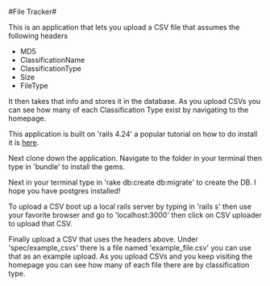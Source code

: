 #File Tracker#

This is an application that lets you upload a CSV file that assumes the following headers

* MD5
* ClassificationName
* ClassificationType
* Size
* FileType

It then takes that info and stores it in the database.  As you upload CSVs you can see how many
of each Classification Type exist by navigating to the homepage.

This application is built on 'rails 4.24' a popular tutorial on how to do install it is [here](http://railsapps.github.io/installing-rails.html).

Next clone down the application.  Navigate to the folder in your terminal then type in 'bundle' to install the gems.

Next in your terminal type in 'rake db:create db:migrate' to create the DB.  I hope you have postgres installed!

To upload a CSV boot up a local rails server by typing in 'rails s' then use your favorite browser and go to 'localhost:3000'
then click on CSV uploader to upload that CSV.

Finally upload a CSV that uses the headers above.  Under 'spec/example_csvs' there is a file named 'example_file.csv'
you can use that as an example upload.  As you upload CSVs and you keep visiting the homepage you can see how many of each file there are by classification type.    

